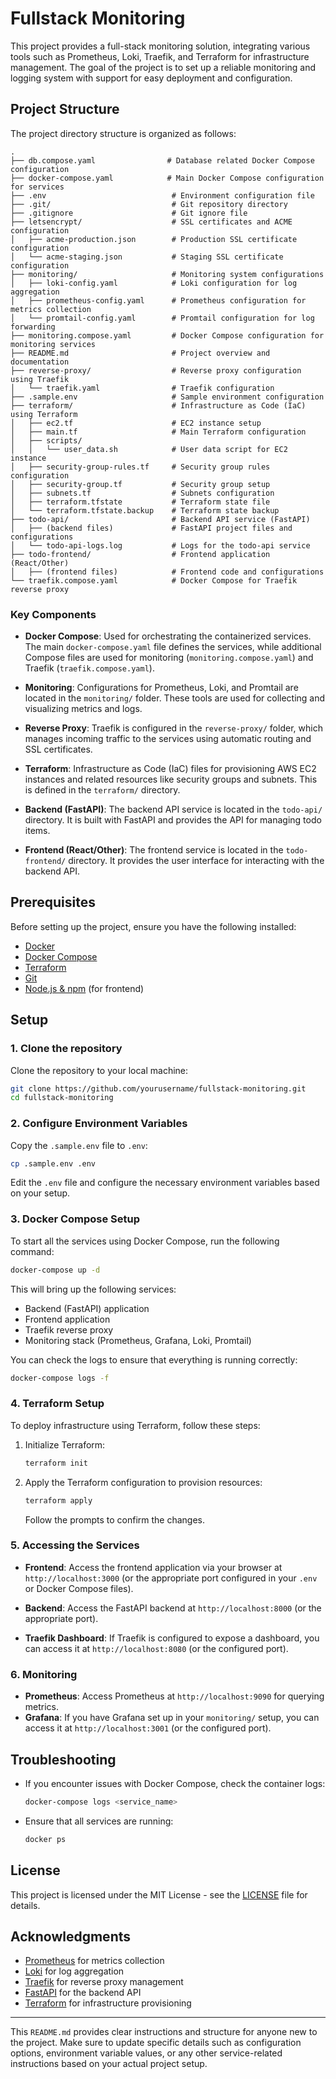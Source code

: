 # Fullstack Monitoring

This project provides a full-stack monitoring solution, integrating various tools such as Prometheus, Loki, Traefik, and Terraform for infrastructure management. The goal of the project is to set up a reliable monitoring and logging system with support for easy deployment and configuration.

## Project Structure

The project directory structure is organized as follows:

```
.
├── db.compose.yaml                # Database related Docker Compose configuration
├── docker-compose.yaml            # Main Docker Compose configuration for services
├── .env                            # Environment configuration file
├── .git/                           # Git repository directory
├── .gitignore                      # Git ignore file
├── letsencrypt/                    # SSL certificates and ACME configuration
│   ├── acme-production.json        # Production SSL certificate configuration
│   └── acme-staging.json           # Staging SSL certificate configuration
├── monitoring/                     # Monitoring system configurations
│   ├── loki-config.yaml            # Loki configuration for log aggregation
│   ├── prometheus-config.yaml      # Prometheus configuration for metrics collection
│   └── promtail-config.yaml        # Promtail configuration for log forwarding
├── monitoring.compose.yaml         # Docker Compose configuration for monitoring services
├── README.md                       # Project overview and documentation
├── reverse-proxy/                  # Reverse proxy configuration using Traefik
│   └── traefik.yaml                # Traefik configuration
├── .sample.env                     # Sample environment configuration
├── terraform/                      # Infrastructure as Code (IaC) using Terraform
│   ├── ec2.tf                      # EC2 instance setup
│   ├── main.tf                     # Main Terraform configuration
│   ├── scripts/
│   │   └── user_data.sh            # User data script for EC2 instance
│   ├── security-group-rules.tf     # Security group rules configuration
│   ├── security-group.tf           # Security group setup
│   ├── subnets.tf                  # Subnets configuration
│   ├── terraform.tfstate           # Terraform state file
│   └── terraform.tfstate.backup    # Terraform state backup
├── todo-api/                       # Backend API service (FastAPI)
│   ├── (backend files)             # FastAPI project files and configurations
│   └── todo-api-logs.log           # Logs for the todo-api service
├── todo-frontend/                  # Frontend application (React/Other)
│   ├── (frontend files)            # Frontend code and configurations
└── traefik.compose.yaml            # Docker Compose for Traefik reverse proxy
```

### Key Components

- **Docker Compose**: Used for orchestrating the containerized services. The main `docker-compose.yaml` file defines the services, while additional Compose files are used for monitoring (`monitoring.compose.yaml`) and Traefik (`traefik.compose.yaml`).
- **Monitoring**: Configurations for Prometheus, Loki, and Promtail are located in the `monitoring/` folder. These tools are used for collecting and visualizing metrics and logs.

- **Reverse Proxy**: Traefik is configured in the `reverse-proxy/` folder, which manages incoming traffic to the services using automatic routing and SSL certificates.

- **Terraform**: Infrastructure as Code (IaC) files for provisioning AWS EC2 instances and related resources like security groups and subnets. This is defined in the `terraform/` directory.

- **Backend (FastAPI)**: The backend API service is located in the `todo-api/` directory. It is built with FastAPI and provides the API for managing todo items.

- **Frontend (React/Other)**: The frontend service is located in the `todo-frontend/` directory. It provides the user interface for interacting with the backend API.

## Prerequisites

Before setting up the project, ensure you have the following installed:

- [Docker](https://docs.docker.com/get-docker/)
- [Docker Compose](https://docs.docker.com/compose/install/)
- [Terraform](https://learn.hashicorp.com/tutorials/terraform/install-cli)
- [Git](https://git-scm.com/)
- [Node.js & npm](https://nodejs.org/) (for frontend)

## Setup

### 1. Clone the repository

Clone the repository to your local machine:

```bash
git clone https://github.com/yourusername/fullstack-monitoring.git
cd fullstack-monitoring
```

### 2. Configure Environment Variables

Copy the `.sample.env` file to `.env`:

```bash
cp .sample.env .env
```

Edit the `.env` file and configure the necessary environment variables based on your setup.

### 3. Docker Compose Setup

To start all the services using Docker Compose, run the following command:

```bash
docker-compose up -d
```

This will bring up the following services:

- Backend (FastAPI) application
- Frontend application
- Traefik reverse proxy
- Monitoring stack (Prometheus, Grafana, Loki, Promtail)

You can check the logs to ensure that everything is running correctly:

```bash
docker-compose logs -f
```

### 4. Terraform Setup

To deploy infrastructure using Terraform, follow these steps:

1. Initialize Terraform:

   ```bash
   terraform init
   ```

2. Apply the Terraform configuration to provision resources:

   ```bash
   terraform apply
   ```

   Follow the prompts to confirm the changes.

### 5. Accessing the Services

- **Frontend**: Access the frontend application via your browser at `http://localhost:3000` (or the appropriate port configured in your `.env` or Docker Compose files).
- **Backend**: Access the FastAPI backend at `http://localhost:8000` (or the appropriate port).

- **Traefik Dashboard**: If Traefik is configured to expose a dashboard, you can access it at `http://localhost:8080` (or the configured port).

### 6. Monitoring

- **Prometheus**: Access Prometheus at `http://localhost:9090` for querying metrics.
- **Grafana**: If you have Grafana set up in your `monitoring/` setup, you can access it at `http://localhost:3001` (or the configured port).

## Troubleshooting

- If you encounter issues with Docker Compose, check the container logs:

  ```bash
  docker-compose logs <service_name>
  ```

- Ensure that all services are running:

  ```bash
  docker ps
  ```

## License

This project is licensed under the MIT License - see the [LICENSE](LICENSE) file for details.

## Acknowledgments

- [Prometheus](https://prometheus.io/) for metrics collection
- [Loki](https://grafana.com/oss/loki/) for log aggregation
- [Traefik](https://traefik.io/) for reverse proxy management
- [FastAPI](https://fastapi.tiangolo.com/) for the backend API
- [Terraform](https://www.terraform.io/) for infrastructure provisioning

---

This `README.md` provides clear instructions and structure for anyone new to the project. Make sure to update specific details such as configuration options, environment variable values, or any other service-related instructions based on your actual project setup.
